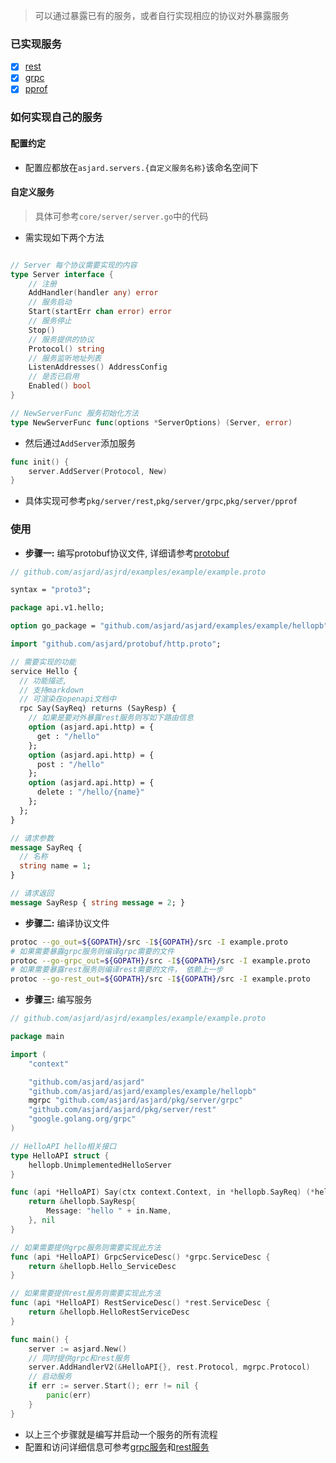 > 可以通过暴露已有的服务，或者自行实现相应的协议对外暴露服务

### 已实现服务

- [x] [rest](./server-rest.md)
- [x] [grpc](./server-grpc.md)
- [x] [pprof](./server-pprof.md)

### 如何实现自己的服务

#### 配置约定

- 配置应都放在`asjard.servers.{自定义服务名称}`该命名空间下

#### 自定义服务

> 具体可参考`core/server/server.go`中的代码

- 需实现如下两个方法

```go

// Server 每个协议需要实现的内容
type Server interface {
	// 注册
	AddHandler(handler any) error
	// 服务启动
	Start(startErr chan error) error
	// 服务停止
	Stop()
	// 服务提供的协议
	Protocol() string
	// 服务监听地址列表
	ListenAddresses() AddressConfig
	// 是否已启用
	Enabled() bool
}

// NewServerFunc 服务初始化方法
type NewServerFunc func(options *ServerOptions) (Server, error)
```

- 然后通过`AddServer`添加服务

```go
func init() {
	server.AddServer(Protocol, New)
}
```

- 具体实现可参考`pkg/server/rest`,`pkg/server/grpc`,`pkg/server/pprof`

### 使用

- **步骤一:** 编写protobuf协议文件, 详细请参考[protobuf](./protobuf.md)

```proto
// github.com/asjard/asjrd/examples/example/example.proto

syntax = "proto3";

package api.v1.hello;

option go_package = "github.com/asjard/asjard/examples/example/hellopb";

import "github.com/asjard/protobuf/http.proto";

// 需要实现的功能
service Hello {
  // 功能描述,
  // 支持markdown
  // 可渲染在openapi文档中
  rpc Say(SayReq) returns (SayResp) {
    // 如果是要对外暴露rest服务则写如下路由信息
    option (asjard.api.http) = {
      get : "/hello"
    };
    option (asjard.api.http) = {
      post : "/hello"
    };
    option (asjard.api.http) = {
      delete : "/hello/{name}"
    };
  };
}

// 请求参数
message SayReq {
  // 名称
  string name = 1;
}

// 请求返回
message SayResp { string message = 2; }

```

- **步骤二:** 编译协议文件

```bash
protoc --go_out=${GOPATH}/src -I${GOPATH}/src -I example.proto
# 如果需要暴露grpc服务则编译grpc需要的文件
protoc --go-grpc_out=${GOPATH}/src -I${GOPATH}/src -I example.proto
# 如果需要暴露rest服务则编译rest需要的文件， 依赖上一步
protoc --go-rest_out=${GOPATH}/src -I${GOPATH}/src -I example.proto
```

- **步骤三:** 编写服务

```go
// github.com/asjard/asjrd/examples/example/example.proto

package main

import (
	"context"

	"github.com/asjard/asjard"
	"github.com/asjard/asjard/examples/example/hellopb"
	mgrpc "github.com/asjard/asjard/pkg/server/grpc"
	"github.com/asjard/asjard/pkg/server/rest"
	"google.golang.org/grpc"
)

// HelloAPI hello相关接口
type HelloAPI struct {
	hellopb.UnimplementedHelloServer
}

func (api *HelloAPI) Say(ctx context.Context, in *hellopb.SayReq) (*hellopb.SayResp, error) {
	return &hellopb.SayResp{
		Message: "hello " + in.Name,
	}, nil
}

// 如果需要提供grpc服务则需要实现此方法
func (api *HelloAPI) GrpcServiceDesc() *grpc.ServiceDesc {
	return &hellopb.Hello_ServiceDesc
}

// 如果需要提供rest服务则需要实现此方法
func (api *HelloAPI) RestServiceDesc() *rest.ServiceDesc {
	return &hellopb.HelloRestServiceDesc
}

func main() {
	server := asjard.New()
	// 同时提供grpc和rest服务
	server.AddHandlerV2(&HelloAPI{}, rest.Protocol, mgrpc.Protocol)
	// 启动服务
	if err := server.Start(); err != nil {
		panic(err)
	}
}

```

- 以上三个步骤就是编写并启动一个服务的所有流程
- 配置和访问详细信息可参考[grpc服务](server-grpc.md)和[rest服务](server-rest.md)
